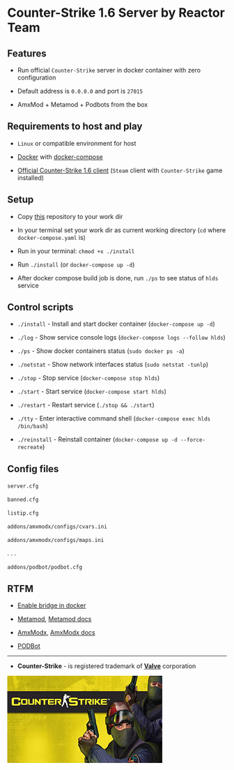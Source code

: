 # Counter-Strike 1.6 Server by Reactor Team


## Features

* Run official `Counter-Strike` server in docker container with zero configuration

* Default address is `0.0.0.0` and port is `27015`

* AmxMod + Metamod + Podbots from the box

## Requirements to host and play

* `Linux` or compatible environment for host

* [Docker](https://docs.docker.com/engine/install/ubuntu/) with [docker-compose](https://docs.docker.com/compose/)

* [Official Counter-Strike 1.6 client](https://store.steampowered.com/app/10/CounterStrike/) (`Steam` client with `Counter-Strike` game installed)

## Setup

* Copy [this](https://github.com/alexnd/cs16server) repository to your work dir

* In your terminal set your work dir as current working directory (`cd` where `docker-compose.yaml` is)

* Run in your terminal: `chmod +x ./install`

* Run `./install` (or `docker-compose up -d`)

* After docker compose build job is done, run `./ps` to see status of `hlds` service

## Control scripts

* `./install` - Install and start docker container (`docker-compose up -d`)

* `./log` - Show service console logs (`docker-compose logs --follow hlds`)

* `./ps` - Show docker containers status (`sudo docker ps -a`)

* `./netstat` - Show network interfaces status (`sudo netstat -tunlp`)

* `./stop` - Stop service (`docker-compose stop hlds`)

* `./start` - Start service (`docker-compose start hlds`)

* `./restart` - Restart service (`./stop && ./start`)

* `./tty` - Enter interactive command shell (`docker-compose exec hlds /bin/bash`)

* `./reinstall` - Reinstall container (`docker-compose up -d --force-recreate`)


## Config files

`server.cfg`

`banned.cfg`

`listip.cfg`

`addons/amxmodx/configs/cvars.ini`

`addons/amxmodx/configs/maps.ini`

. . .

`addons/podbot/podbot.cfg`

## RTFM

* [Enable bridge in docker](https://docs.docker.com/network/bridge/)

* [Metamod](http://metamod.org/), [Metamod docs](http://metamod.org/metamod.html)

* [AmxModx](https://www.amxmodx.org/), [AmxModx docs](https://wiki.alliedmods.net/Category:Documentation_(AMX_Mod_X))

* [PODBot](http://podbotmm.bots-united.com/doc_v3/html/pbmm.html)



---

* **Counter-Strike** - is registered trademark of **[Valve](https://www.valvesoftware.com/en/)** corporation


![Counter-Strike v 1.6](./cs.jpg)
